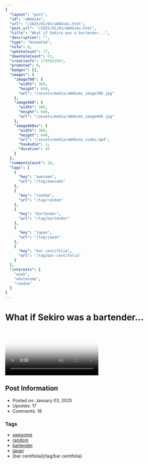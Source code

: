 ```yaml
---
{
  "layout": "post",
  "id": "aW4Gx4x",
  "url": "/2025/01/03/aW4Gx4x.html",
  "post_url": "/2025/01/03/aW4Gx4x.html",
  "title": "What if Sekiro was a bartender...",
  "description": "",
  "type": "Animated",
  "nsfw": 0,
  "upVoteCount": 17,
  "downVoteCount": 51,
  "creationTs": 1735922567,
  "promoted": 0,
  "badges": [],
  "images": {
    "image700": {
      "width": 360,
      "height": 640,
      "url": "/assets/media/aW4Gx4x_image700.jpg"
    },
    "image460": {
      "width": 360,
      "height": 640,
      "url": "/assets/media/aW4Gx4x_image460.jpg"
    },
    "image460sv": {
      "width": 360,
      "height": 640,
      "url": "/assets/media/aW4Gx4x_video.mp4",
      "hasAudio": 1,
      "duration": 43
    }
  },
  "commentsCount": 18,
  "tags": [
    {
      "key": "awesome",
      "url": "/tag/awesome"
    },
    {
      "key": "random",
      "url": "/tag/random"
    },
    {
      "key": "bartender",
      "url": "/tag/bartender"
    },
    {
      "key": "japan",
      "url": "/tag/japan"
    },
    {
      "key": "bar centifolia",
      "url": "/tag/bar-centifolia"
    }
  ],
  "interests": [
    "woah",
    "wholesome",
    "random"
  ]
}
---
```


# What if Sekiro was a bartender...

<video controls playsinline loop poster="/assets/media/aW4Gx4x_image460.jpg">
  <source src="/assets/media/aW4Gx4x_video.mp4" type="video/mp4">
  Your browser does not support the video tag.
</video>

## Post Information

- Posted on: January 03, 2025
- Upvotes: 17
- Comments: 18

### Tags

- [awesome](/tag/awesome)
- [random](/tag/random)
- [bartender](/tag/bartender)
- [japan](/tag/japan)
- [bar centifolia](/tag/bar centifolia)
